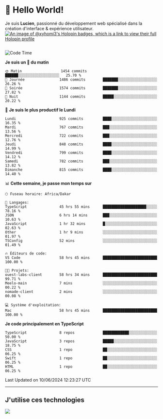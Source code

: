 # 👋 Hello World!

Je suis **Lucien**, passionné du développement web spécialisé dans la création d'interface & expérience utilisateur.
[![An image of @xyhomi3's Holopin badges, which is a link to view their full Holopin profile](https://holopin.me/xyhomi3)](https://holopin.io/@xyhomi3)

##

<!--START_SECTION:waka-->
![Code Time](http://img.shields.io/badge/Code%20Time-1%2C312%20hrs%2019%20mins-blue)

**Je suis un 🐤 du matin** 

```text
🌞 Matin                  1454 commits        ██████░░░░░░░░░░░░░░░░░░░   25.70 % 
🌆 Journée                1486 commits        ███████░░░░░░░░░░░░░░░░░░   26.26 % 
🌃 Soirée                 1574 commits        ███████░░░░░░░░░░░░░░░░░░   27.82 % 
🌙 Nuit                   1144 commits        █████░░░░░░░░░░░░░░░░░░░░   20.22 % 
```
📅 **Je suis le plus productif le Lundi** 

```text
Lundi                    925 commits         ████░░░░░░░░░░░░░░░░░░░░░   16.35 % 
Mardi                    767 commits         ███░░░░░░░░░░░░░░░░░░░░░░   13.56 % 
Mercredi                 722 commits         ███░░░░░░░░░░░░░░░░░░░░░░   12.76 % 
Jeudi                    848 commits         ████░░░░░░░░░░░░░░░░░░░░░   14.99 % 
Vendredi                 799 commits         ████░░░░░░░░░░░░░░░░░░░░░   14.12 % 
Samedi                   782 commits         ███░░░░░░░░░░░░░░░░░░░░░░   13.82 % 
Dimanche                 815 commits         ████░░░░░░░░░░░░░░░░░░░░░   14.40 % 
```


📊 **Cette semaine, je passe mon temps sur** 

```text
🕑︎ Fuseau horaire: Africa/Dakar

💬 Langages: 
TypeScript               45 hrs 55 mins      ████████████████████░░░░░   78.16 % 
JSON                     6 hrs 14 mins       ███░░░░░░░░░░░░░░░░░░░░░░   10.63 % 
JavaScript               1 hr 32 mins        █░░░░░░░░░░░░░░░░░░░░░░░░   02.63 % 
Other                    1 hr 9 mins         ░░░░░░░░░░░░░░░░░░░░░░░░░   01.97 % 
TSConfig                 52 mins             ░░░░░░░░░░░░░░░░░░░░░░░░░   01.49 % 

🔥 Éditeurs de code: 
VS Code                  58 hrs 45 mins      █████████████████████████   100.00 % 

🐱‍💻 Projets: 
ouest-labs-client        58 hrs 34 mins      █████████████████████████   99.71 % 
Meelo-main               7 mins              ░░░░░░░░░░░░░░░░░░░░░░░░░   00.22 % 
nomade-client            2 mins              ░░░░░░░░░░░░░░░░░░░░░░░░░   00.08 % 

💻 Système d'exploitation: 
Mac                      58 hrs 45 mins      █████████████████████████   100.00 % 
```

**Je code principalement en TypeScript** 

```text
TypeScript               8 repos             ████████████░░░░░░░░░░░░░   50.00 % 
JavaScript               3 repos             █████░░░░░░░░░░░░░░░░░░░░   18.75 % 
CSS                      1 repo              ██░░░░░░░░░░░░░░░░░░░░░░░   06.25 % 
Swift                    1 repo              ██░░░░░░░░░░░░░░░░░░░░░░░   06.25 % 
HTML                     1 repo              ██░░░░░░░░░░░░░░░░░░░░░░░   06.25 % 
```




 Last Updated on 10/06/2024 12:23:27 UTC
<!--END_SECTION:waka-->
---

## J'utilise ces technologies

<p align="left">
  <a href="https://skillicons.dev">
    <img src="https://skillicons.dev/icons?i=ts,js,md,scss,tailwind,react,docker,express,astro,vite,nextjs,vercel,figma,ableton" />
  </a>
</p>

